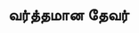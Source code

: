 ---
layout: tagpage
title: "வர்த்தமான தேவர்"
tag: வர்த்தமான தேவர்
description: "வர்த்தமான தேவர் தொடர்புடைய நூல்கள்/கட்டுரைகள்"
robots: noindex
---